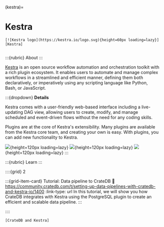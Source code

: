 (kestra)=
# Kestra

```{div} .float-right
[![Kestra logo](https://kestra.io/logo.svg){height=60px loading=lazy}][Kestra]
```
```{div} .clearfix
```

:::{rubric} About
:::

[Kestra] is an open source workflow automation and orchestration toolkit with a rich
plugin ecosystem. It enables users to automate and manage complex workflows in a
streamlined and efficient manner, defining them both declaratively, or imperatively
using any scripting language like Python, Bash, or JavaScript.

:::{dropdown} **Details**

Kestra comes with a user-friendly web-based interface including a live-updating DAG
view, allowing users to create, modify, and manage scheduled and event-driven flows
without the need for any coding skills.

Plugins are at the core of Kestra's extensibility. Many plugins are available from
the Kestra core team, and creating your own is easy. With plugins, you can add new
functionality to Kestra.

![](https://kestra.io/landing/features/declarative1.svg){height=120px loading=lazy}
![](https://kestra.io/landing/features/flowable.svg){height=120px loading=lazy}
![](https://kestra.io/landing/features/monitor.svg){height=120px loading=lazy}
:::


:::{rubric} Learn
:::

::::{grid} 2

:::{grid-item-card} Tutorial: Data pipeline to CrateDB
:link: https://community.cratedb.com/t/setting-up-data-pipelines-with-cratedb-and-kestra-io/1400
:link-type: url
In this tutorial, we will show you how CrateDB integrates with Kestra using the
PostgreSQL plugin to create an efficient and scalable data pipeline.
:::

::::


```{seealso}
[CrateDB and Kestra]
```


[CrateDB and Kestra]: https://cratedb.com/integrations/cratedb-and-kestra
[Kestra]: https://kestra.io/
